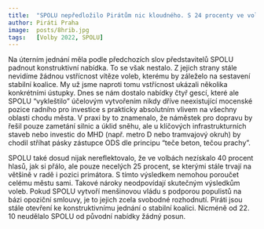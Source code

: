 ```yaml
---
title:  "SPOLU nepředložilo Pirátům nic kloudného. S 24 procenty ve volbách si myslí, že má nárok na většinu v Radě"
author: Piráti Praha
image:  posts/8hrib.jpg
tags:   [Volby 2022, SPOLU]
---
```


Na úterním jednání měla podle předchozích slov představitelů SPOLU padnout konstruktivní nabídka. To se však nestalo. Z jejich strany stále nevidíme žádnou vstřícnost vítěze voleb, kterému by záleželo na sestavení stabilní koalice. My už jsme naproti tomu vstřícnost ukázali několika konkrétními ústupky. Dnes se nám dostalo nabídky čtyř gescí, které ale SPOLU “vykleštilo” účelovým vytvořením nikdy dříve neexistující mocenské pozice radního pro investice s prakticky absolutním vlivem na všechny oblasti chodu města. V praxi by to znamenalo, že náměstek pro dopravu by řešil pouze zametání silnic a úklid sněhu, ale u klíčových infrastrukturních staveb nebo investic do MHD (např. metro D nebo tramvajový okruh) by chodil stříhat pásky zástupce ODS dle principu “teče beton, tečou prachy”. 

SPOLU také dosud nijak nereflektovalo, že ve volbách nezískalo 40 procent hlasů, jak si přálo, ale pouze necelých 25 procent, se kterými stále trvají na většině v radě i pozici primátora. S tímto výsledkem nemohou poroučet celému městu sami. Takové nároky neodpovídají skutečným výsledkům voleb. Pokud SPOLU vytvoří menšinovou vládu s podporou populistů na bázi opoziční smlouvy, je to jejich zcela svobodné rozhodnutí. Piráti jsou stále otevření ke konstruktivnímu jednání o stabilní koalici. Nicméně od 22. 10 neudělalo SPOLU od původní nabídky žádný posun.
